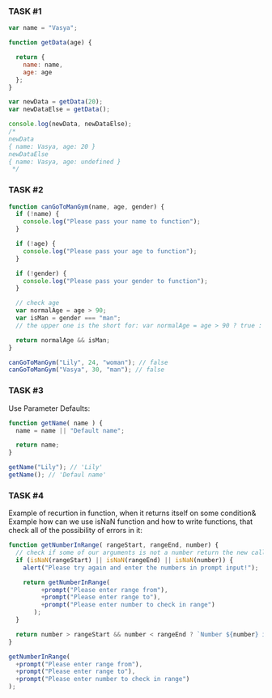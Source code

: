 ### TASK #1
```javascript
var name = "Vasya";

function getData(age) {

  return {
    name: name,
    age: age
  };
}

var newData = getData(20);
var newDataElse = getData();

console.log(newData, newDataElse);
/*
newData
{ name: Vasya, age: 20 }
newDataElse
{ name: Vasya, age: undefined }
 */
```

### TASK #2
```javascript
function canGoToManGym(name, age, gender) {
  if (!name) {
    console.log("Please pass your name to function");
  }

  if (!age) {
    console.log("Please pass your age to function");
  }

  if (!gender) {
    console.log("Please pass your gender to function");
  }

  // check age
  var normalAge = age > 90;
  var isMan = gender === "man";
  // the upper one is the short for: var normalAge = age > 90 ? true : false;

  return normalAge && isMan;
}

canGoToManGym("Lily", 24, "woman"); // false
canGoToManGym("Vasya", 30, "man"); // false
```

### TASK #3
Use Parameter Defaults:
```javascript
function getName( name ) {
  name = name || "Default name";

  return name;
}

getName("Lily"); // 'Lily'
getName(); // 'Defaul name'
```

### TASK #4

Example of recurtion in function, when it returns itself on some condition&
Example how can we use isNaN function and how to write functions, that check all of the possibility of errors in it:

```javascript
function getNumberInRange( rangeStart, rangeEnd, number) {
  // check if some of our arguments is not a number return the new call of this function
  if (isNaN(rangeStart) || isNaN(rangeEnd) || isNaN(number)) {
    alert("Please try again and enter the numbers in prompt input!");

    return getNumberInRange(
         +prompt("Please enter range from"),
         +prompt("Please enter range to"),
         +prompt("Please enter number to check in range")
       );
  }

  return number > rangeStart && number < rangeEnd ? `Number ${number} is in range [${rangeStart}, ${rangeEnd}]` : `Number is not in range`;
}

getNumberInRange(
  +prompt("Please enter range from"),
  +prompt("Please enter range to"),
  +prompt("Please enter number to check in range")
);
```